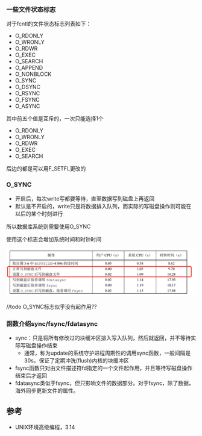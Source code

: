### 一些文件状态标志

对于fcntl的文件状态标志列表如下：

- O_RDONLY
- O_WRONLY
- O_RDWR
- O_EXEC
- O_SEARCH
- O_APPEND
- O_NONBLOCK
- O_SYNC
- O_DSYNC
- O_RSYNC
- O_FSYNC
- O_ASYNC

其中前五个值是互斥的，一次只能选择1个

- O_RDONLY
- O_WRONLY
- O_RDWR
- O_EXEC
- O_SEARCH

后边的都是可以用F_SETFL更改的

### O_SYNC

- 开启后，每次write写都要等待，直至数据写到磁盘上再返回
- 默认是不开启的，write只是将数据排入队列，而实际的写磁盘操作则可能在以后的某个时刻进行

所以数据库系统则需要使用O_SYNC

使用这个标志会增加系统时间和时钟时间

![](/static/images/2204/p004.png)

//todo O_SYNC标志似乎没有起作用??

### 函数介绍sync/fsync/fdatasync

- sync：只是将所有修改过的块缓冲区排入写入队列，然后就返回，并不等待实际写磁盘操作结束
  - 通常，称为update的系统守护进程周期性的调用sync函数，一般间隔是30s。保证了定期冲洗(flush)内核的块缓冲区
- fsync函数只对由文件描述符fd指定的一个文件起作用，并且等待写磁盘操作结束后才返回
- fdatasync类似于fsync，但只影响文件的数据部分。对于fsync，除了数据，海外同步更新文件的属性。

## 参考

- UNIX环境高级编程，3.14
